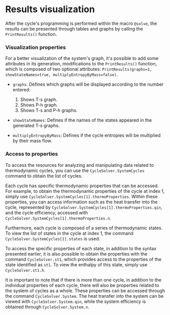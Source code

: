 # Results visualization

After the cycle's programming is performed within the macro `@solve`, the results can be presented through tables and graphs by calling the `PrintResults()` function.

### Visualization properties

For a better visualization of the system's graph, it's possible to add some attributes in its generation, modifications to the `PrintResults()` function, which is composed of two optional attributes: `PrintResults(graphs=1, showStateNames=true, multiplyEntropyByMass=false)`. 

* `graphs`: Defines which graphs will be displayed according to the number entered:

    1. Shows T-s graph.
    2. Shows P-h graph.
    3. Shows T-s and P-h graphs.

* `showStateNames`: Defines if the names of the states appeared in the generated T-s graphs.

* `multiplyEntropyByMass`: Defines if the cycle entropies will be multiplied by their mass flow.

### Access to properties

To access the resources for analyzing and manipulating data related to thermodynamic cycles, you can use the `CycleSolver.SystemCycles` command to obtain the list of cycles.

Each cycle has specific thermodynamic properties that can be accessed. For example, to obtain the thermodynamic properties of the cycle at index 1, simply use `CycleSolver.SystemCycles[1].thermoProperties`. Within these properties, you can access information such as the heat transfer into the cycle, represented by `CycleSolver.SystemCycles[1].thermoProperties.qin`, and the cycle efficiency, accessed with `CycleSolver.SystemCycles[1].thermoProperties.n`.

Furthermore, each cycle is composed of a series of thermodynamic states. To view the list of states in the cycle at index 1, the command `CycleSolver.SystemCycles[1].states` is used.

To access the specific properties of each state, in addition to the syntax presented earlier, it is also possible to obtain the properties with the command `CycleSolver.st1`, which provides access to the properties of the state identified as `st1`. To view the enthalpy of this state, simply use `CycleSolver.st1.h`.

It is important to note that if there is more than one cycle, in addition to the individual properties of each cycle, there will also be properties related to the system of cycles as a whole. These properties can be accessed through the command `CycleSolver.System`. The heat transfer into the system can be viewed with `CycleSolver.System.qin`, while the system efficiency is obtained through `CycleSolver.System.n`.